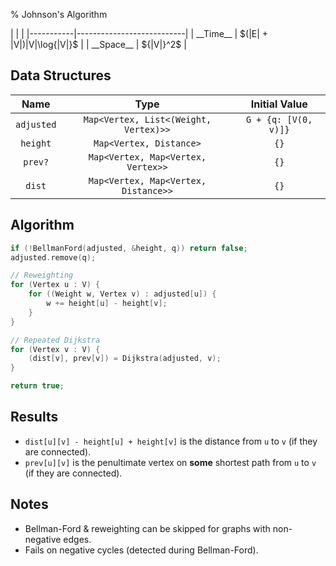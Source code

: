 % Johnson's Algorithm

<div class="no-stretch">
|           |                           |
|-----------|---------------------------|
| __Time__  | $(|E| + |V|)|V|\log{|V|}$ |
| __Space__ | ${|V|}^2$                 |
</div>

## Data Structures
| Name       | Type                                  | Initial Value        |
|:----------:|:-------------------------------------:|:--------------------:|
| `adjusted` | `Map<Vertex, List<(Weight, Vertex)>>` | `G + {q: [V(0, v)]}` |
| `height`   | `Map<Vertex, Distance>`               | `{}`                 |
| `prev?`    | `Map<Vertex, Map<Vertex, Vertex>>`    | `{}`                 |
| `dist`     | `Map<Vertex, Map<Vertex, Distance>>`  | `{}`                 |

## Algorithm
```c++
if (!BellmanFord(adjusted, &height, q)) return false;
adjusted.remove(q);

// Reweighting
for (Vertex u : V) {
    for ((Weight w, Vertex v) : adjusted[u]) {
        w += height[u] - height[v];
    }
}

// Repeated Dijkstra
for (Vertex v : V) {
    (dist[v], prev[v]) = Dijkstra(adjusted, v);
}

return true;
```

## Results
- `dist[u][v] - height[u] + height[v]` is the distance from `u` to `v` (if they are connected).
- `prev[u][v]` is the penultimate vertex on **some** shortest path from `u` to `v` (if they are connected).

## Notes
- Bellman-Ford & reweighting can be skipped for graphs with non-negative edges.
- Fails on negative cycles (detected during Bellman-Ford).
